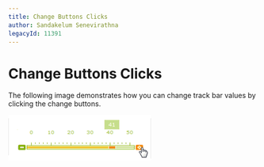 ```yaml
---
title: Change Buttons Clicks
author: Sandakelum Senevirathna
legacyId: 11391
---
```

# Change Buttons Clicks
The following image demonstrates how you can change track bar values by clicking the change buttons.

![ASPxTrackBar_Change_Buttons_Clicks](../../../images/img16531.gif)
